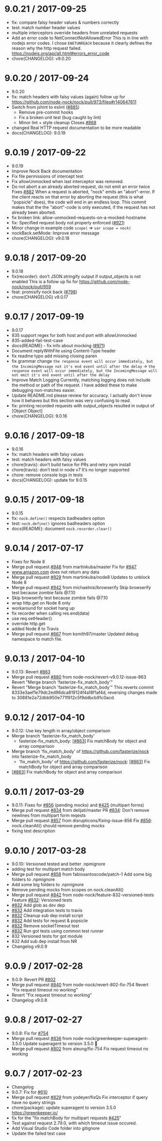 9.0.21 / 2017-09-25
===================

  * fix: compare falsy header values & numbers correctly
  * test: match number header values
  * multiple interceptors override headers from unrelated requests
  * Add an error code to NetConnectNotAllowedError
    This is in line with nodejs error codes. I chose `ENETUNREACH` because it clearly defines the reason why the http request failed.
    https://nodejs.org/api/all.html#errors_error_code
  * chore(CHANGELOG): v9.0.20

9.0.20 / 2017-09-24
===================

  * 9.0.20
  * fix: match headers with falsy values (again)
    follow up for https://github.com/node-nock/nock/pull/973/files#r140647611
  * Switch from jshint to eslint ([#885](https://github.com/node-nock/nock/issues/885))
    - Remove pre-commit hooks
    - Fix a broken unit test (bug caught by lint)
    - Minor lint + style cleanup
    Closes [#868](https://github.com/node-nock/nock/issues/868)
  * changed Real HTTP request documentation to be more readable
  * docs(CHANGELOG): 9.0.19

9.0.19 / 2017-09-22
===================

  * 9.0.19
  * Improve Nock Back documentation
  * Fix file permissions of intercept test
  * Fix allowUnmocked when last interceptor was removed.
  * Do not abort a an already aborted request, do not emit an error twice
    Fixes [#882](https://github.com/node-nock/nock/issues/882)
    When a request is aborted, "nock" emits an "abort"-error.
    If the client reacts on that error by aborting the request (this is what
    "popsicle" does), the code will end in an endless loop.
    This commit makes that the the "abort"-code is only executed, if the
    request has not already been aborted.
  * fix broken link: allow-unmocked-requests-on-a-mocked-hostname
  * fix: Specified request body not properly enforced ([#921](https://github.com/node-nock/nock/issues/921))
  * Minor change in example code `scope(` => `var scope = nock(`
  * nockBack.setMode: Improve error message
  * chore(CHANGELOG): v9.0.18

9.0.18 / 2017-09-20
===================

  * 9.0.18
  * fix(recorder): don’t JSON.stringify output if output_objects is not enabled
    This is a follow up fix for https://github.com/node-nock/nock/pull/959
  * feat: promisify nock back ([#798](https://github.com/node-nock/nock/issues/798))
  * chore(CHANGELOG) v9.0.17

9.0.17 / 2017-09-19
===================

  * 9.0.17
  * 835 support regex for both host and port with allowUnmocked
  * 835-added-fail-test-case
  * docs(README) - fix info about mocking ([#971](https://github.com/node-nock/nock/issues/971))
  * Document replyWithFile using Content-Type header
  * fix readme typo
    add missing closing paren
  * fix grammar
    change `the response event will occur immediately, but the IncomingMessage not it's end event until after the delay` -> `the response event will occur immediately, but the IncomingMessage will not emit it's end event until after the delay`
  * Improve Match Logging
    Currently, matching logging does not include the method or path of the request.  I have added these to make debugging non-matches easier.
  * Update README.md
    please review for accuracy. I actually don't know how it behaves but this section was very confusing to read.
  * fix: printing recorded requests with output_objects resulted in output of [Object Object]
  * chore(CHANGELOG): 9.0.16

9.0.16 / 2017-09-18
===================

  * 9.0.16
  * fix: match headers with falsy values
  * test: match headers with falsy values
  * chore(travis): don’t build twice for PRs and retry npm install
  * chore(travis): don’t test in node v7
    It’s no longer supported
  * chore: remove console logs in tests
  * docs(CHANGELOG): update for 9.0.15

9.0.15 / 2017-09-18
===================

  * 9.0.15
  * fix: `nock.define()` respects badheaders option
  * test: `nock.define()` ignores badheaders option
  * docs(README): document `nock.recorder.clear()`

9.0.14 / 2017-07-17
===================

  * Fixes for Node 8
  * Merge pull request [#948](https://github.com/node-nock/nock/issues/948) from martinkuba/master
    Fix for [#947](https://github.com/node-nock/nock/issues/947)
  * www.amazon.com does not return any data
  * Merge pull request [#929](https://github.com/node-nock/nock/issues/929) from martinkuba/node8
    Updates to unblock Node 8
  * Merge pull request [#942](https://github.com/node-nock/nock/issues/942) from michaelnisi/browserify
    Skip browserify test because zombie fails @7.10
  * Skip browserify test because zombie fails @7.10
  * wrap http.get on Node 8 only
  * workaround for socket hang up
  * fix recorder when calling res.end(data)
  * use req.setHeader()
  * override http.get
  * added Node 8 to Travis
  * Merge pull request [#667](https://github.com/node-nock/nock/issues/667) from ksmith97/master
    Updated debug namespace to match file.

9.0.13 / 2017-04-10
===================

  * 9.0.13: Revert [#863](https://github.com/node-nock/nock/issues/863)
  * Merge pull request [#880](https://github.com/node-nock/nock/issues/880) from node-nock/revert-v9.0.12-issue-863
    Revert "Merge branch 'fasterize-fix_match_body'"
  * Revert "Merge branch 'fasterize-fix_match_body'"
    This reverts commit 8333e3aef1e79dc2ed96dca819124f4a18f1af4d, reversing
    changes made to 30881e2a72dbb950e771f912c5f9ddbcb91c0acd.

9.0.12 / 2017-04-10
===================

  * 9.0.12: Use key length in array/object comparison
  * Merge branch 'fasterize-fix_match_body'
    * fasterize-fix_match_body:
    [[#863](https://github.com/node-nock/nock/issues/863)] Fix matchBody for object and array comparison
  * Merge branch 'fix_match_body' of https://github.com/fasterize/nock into fasterize-fix_match_body
    * 'fix_match_body' of https://github.com/fasterize/nock:
    [[#863](https://github.com/node-nock/nock/issues/863)] Fix matchBody for object and array comparison
  * [[#863](https://github.com/node-nock/nock/issues/863)] Fix matchBody for object and array comparison

9.0.11 / 2017-03-29
===================

  * 9.0.11: Fixes for [#856](https://github.com/node-nock/nock/issues/856) (pending mocks) and [#425](https://github.com/node-nock/nock/issues/425) (multipart forms)
  * Merge pull request [#834](https://github.com/node-nock/nock/issues/834) from delijati/master
    PR [#834](https://github.com/node-nock/nock/issues/834): Don't remove newlines from multipart form reqests
  * Merge pull request [#857](https://github.com/node-nock/nock/issues/857) from disrupticons/fixing-issue-856
    Fix [#856](https://github.com/node-nock/nock/issues/856): nock.cleanAll() should remove pending mocks
  * fixing test description

9.0.10 / 2017-03-28
===================

  * 9.0.10: Versioned tested and better .npmignore
  * adding test for multipart match body
  * Merge pull request [#858](https://github.com/node-nock/nock/issues/858) from fabiosantoscode/patch-1
    Add some big folders to .npmignore
  * Add some big folders to .npmignore
  * Remove pending mocks from scopes on nock.cleanAll()
  * Merge pull request [#842](https://github.com/node-nock/nock/issues/842) from node-nock/feature-832-versioned-tests
    Feature [#832](https://github.com/node-nock/nock/issues/832): Versioned tests
  * [#832](https://github.com/node-nock/nock/issues/832) Add glob as dev dep
  * [#832](https://github.com/node-nock/nock/issues/832) Add integration tests to travis
  * [#832](https://github.com/node-nock/nock/issues/832) Cleanup sub dep install script
  * [#832](https://github.com/node-nock/nock/issues/832) Add tests for request & popsicle
  * [#832](https://github.com/node-nock/nock/issues/832) Remove socketTimeout test
  * [#832](https://github.com/node-nock/nock/issues/832) Run got tests using common test runner
  * 832 Versioned tests for got module
  * 832 Add sub dep install from NR
  * Changelog v9.0.9

9.0.9 / 2017-02-28
==================

  * 9.0.9: Revert PR [#802](https://github.com/node-nock/nock/issues/802)
  * Merge pull request [#840](https://github.com/node-nock/nock/issues/840) from node-nock/revert-802-fix-754
    Revert "Fix request timeout no working"
  * Revert "Fix request timeout no working"
  * Changelog v9.0.8

9.0.8 / 2017-02-27
==================

  * 9.0.8: Fix for [#754](https://github.com/node-nock/nock/issues/754)
  * Merge pull request [#836](https://github.com/node-nock/nock/issues/836) from node-nock/greenkeeper-superagent-3.5.0
    Update superagent to version 3.5.0 🚀
  * Merge pull request [#802](https://github.com/node-nock/nock/issues/802) from aleung/fix-754
    Fix request timeout no working

9.0.7 / 2017-02-23
==================

  * Changelog
  * 9.0.7: Fix for [#610](https://github.com/node-nock/nock/issues/610)
  * Merge pull request [#829](https://github.com/node-nock/nock/issues/829) from yodeyer/fixQs
    Fix interceptor if query have no query strings
  * chore(package): update superagent to version 3.5.0
    https://greenkeeper.io/
  * fix for the "fix matchBody for multipart requests [#425](https://github.com/node-nock/nock/issues/425)"
  * Test against request 2.79.0, with which timeout issue occured.
  * Add Visual Studio Code folder into gitignore
  * Update the failed test case
